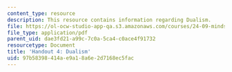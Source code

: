 ```yaml
---
content_type: resource
description: This resource contains information regarding Dualism.
file: https://ol-ocw-studio-app-qa.s3.amazonaws.com/courses/24-09-minds-and-machines-fall-2011/97b58398414ae9a18a6e2d7168ec5fac_MIT24_09F11_dualism.pdf
file_type: application/pdf
parent_uid: dae3fd21-a99c-7c0a-5ca4-c0ace4f91732
resourcetype: Document
title: 'Handout 4: Dualism'
uid: 97b58398-414a-e9a1-8a6e-2d7168ec5fac
---
```

